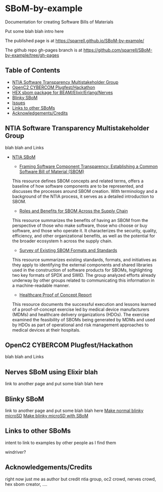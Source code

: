 # SBoM-by-example
Documentation for creating Software Bills of Materials

Put some blah blah intro here

The published page is at https://sparrell.github.io/SBoM-by-example/

The github repo gh-pages branch is at https://github.com/sparrell/SBoM-by-example/tree/gh-pages

## Table of Contents
- [NTIA Software Transparency Multistakeholder Group](#ntia-software-transparency-multistakeholder-group)
- [OpenC2 CYBERCOM Plugfest/Hackathon](#openc2-cybercom-plugfesthackathon)
- [HEX sbom package for BEAM/Elixir/Erlang/Nerves](#hex-sbom-package-for-beamelixirerlangnervers)
- [Blinky SBoM](#blinky-sbom)
- [Issues](#issues)
- [Links to other SBoMs](#links-to-other-sboms)
- [Acknowledgements/Credits](#acknowledgementscredits)


## NTIA Software Transparency Multistakeholder Group
blah blah and Links
  * [NTIA SBoM](https://www.ntia.gov/SBOM)
    + [Framing Software Component Transparency: Establishing a Common Software Bill of Material (SBOM)](https://www.ntia.gov/files/ntia/publications/framingsbom_20191112.pdf)

    This resource defines SBOM concepts and related terms, offers a baseline of how software components are to be represented, and discusses the processes around SBOM creation. With terminology and a background of the NTIA process, it serves as a detailed introduction to SBOM.

    + [Roles and Benefits for SBOM Across the Supply Chain](https://www.ntia.gov/files/ntia/publications/ntia_sbom_use_cases_roles_benefits-nov2019.pdf)

    This resource summarizes the benefits of having an SBOM from the perspective of those who make software, those who choose or buy software, and those who operate it. It characterizes the security, quality, efficiency, and other organizational benefits, as well as the potential for the broader ecosystem h across the supply chain.

    + [Survey of Existing SBOM Formats and Standards](https://www.ntia.gov/files/ntia/publications/ntia_sbom_formats_and_standards_whitepaper_-_version_20191025.pdf)

    This resource summarizes existing standards, formats, and initiatives as they apply to identifying the external components and shared libraries used in the construction of software products for SBOMs, highlighting two key formats of SPDX and SWID. The group analyzed efforts already underway by other groups related to communicating this information in a machine-readable manner.

    + [Healthcare Proof of Concept Report](https://www.ntia.gov/files/ntia/publications/ntia_sbom_healthcare_poc_report_2019_1001.pdf)

    This resource documents the successful execution and lessons learned of a proof-of-concept exercise led by medical device manufacturers (MDMs) and healthcare delivery organizations (HDOs). The exercise examined the feasibility of SBOMs being generated by MDMs and used by HDOs as part of operational and risk management approaches to medical devices at their hospitals.

## OpenC2 CYBERCOM Plugfest/Hackathon
blah blah and Links

## Nerves SBoM using Elixir blah
link to another page and put some blah blah here

## Blinky SBoM
link to another page and put some blah blah here
[Make normal blinky microSD](blinky1.md)
[Make blinky microSD with SBoM](blinky2.md)

## Links to other SBoMs
intent to link to examples by other people as I find them

windriver?

## Acknowledgements/Credits
right now just me as author but credit ntia group, oc2 crowd, nerves crowd, hex sbom creator, ....
